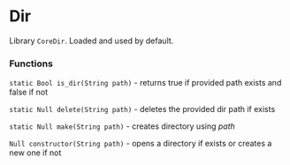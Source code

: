 # Dir

Library `CoreDir`. Loaded and used by default.

### Functions

`static Bool is_dir(String path)` - returns true if provided path exists and false if not

`static Null delete(String path)` - deletes the provided dir path if exists

`static Null make(String path)` - creates directory using *path*

`Null constructor(String path)` - opens a directory if exists or creates a new one if not
